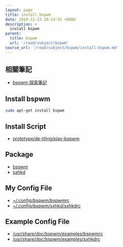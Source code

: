```yaml
---
layout: page
title: install bspwm
date: 2019-12-23 20:14:55 +0800
description: >
  install bspwm
parent:
  title: bspwm
  url: '/read/subject/bspwm'
source_url: '/read/subject/bspwm/install-bspwm.md'
---
```



## 相關筆記

* [bspwm 探索筆記](https://samwhelp.github.io/note-about-bspwm/)


## Install bspwm

``` sh
sudo apt-get install bspwm
```


## Install Script

* [prototype/de-tiling/play-bspwm](https://github.com/samwhelp/play-ubuntu-18.04-plan/tree/master/prototype/de-tiling/play-bspwm)


## Package

* [bspwm](https://packages.ubuntu.com/bionic/bspwm)
* [sxhkd](https://packages.ubuntu.com/bionic/sxhkd)


## My Config File

* [~/.config/bspwm/bspwmrc](https://github.com/samwhelp/play-ubuntu-18.04-plan/blob/master/prototype/de-tiling/play-bspwm/config/bspwm/bspwmrc)
* [~/.config/bspwm/sxhkd/sxhkdrc](https://github.com/samwhelp/play-ubuntu-18.04-plan/blob/master/prototype/de-tiling/play-bspwm/config/sxhkd/sxhkdrc)


## Example Config File

* [/usr/share/doc/bspwm/examples/bspwmrc](https://github.com/baskerville/bspwm/blob/master/examples/bspwmrc)
* [/usr/share/doc/bspwm/examples/sxhkdrc](https://github.com/baskerville/bspwm/blob/master/examples/sxhkdrc)
